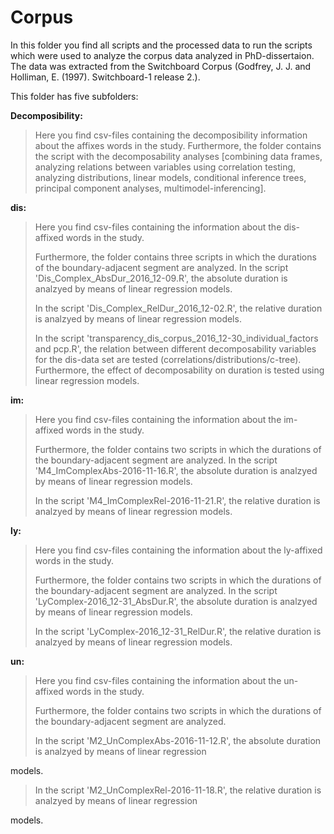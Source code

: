# Corpus

In this folder you find all scripts and the processed data to run the scripts which were used to analyze the corpus data analyzed in 
PhD-dissertaion. The data was extracted from the Switchboard Corpus (Godfrey, J. J. and Holliman, E. (1997). Switchboard-1 release 2.).

This folder has five subfolders:

**Decomposibility:** 
><p> Here you find csv-files containing the decomposibility information about the affixes words in the study.
>Furthermore, the folder contains the script with the decomposability analyses [combining data frames, analyzing relations between variables using correlation testing, analyzing distributions, linear models, conditional inference trees, principal component analyses, multimodel-inferencing].


**dis:** 
><p> Here you find csv-files containing the information about the dis-affixed words in the study.
><p> Furthermore, the folder contains three scripts in which the durations of the boundary-adjacent segment are analyzed.
>In the script 'Dis_Complex_AbsDur_2016_12-09.R', the absolute duration is analzyed by means of linear regression models.
><p> In the script 'Dis_Complex_RelDur_2016_12-02.R', the relative duration is analzyed by means of linear regression models.
><p> In the script 'transparency_dis_corpus_2016_12-30_individual_factors and pcp.R', the relation between different decomposability variables for the dis-data set are tested (correlations/distributions/c-tree). Furthermore, the effect of decomposability on duration is tested using linear regression models.


**im:** 
><p> Here you find csv-files containing the information about the im-affixed words in the study.
><p> Furthermore, the folder contains two scripts in which the durations of the boundary-adjacent segment are analyzed. In the script 'M4_ImComplexAbs-2016-11-16.R', the absolute duration is analzyed by means of linear regression models.
><p> In the script 'M4_ImComplexRel-2016-11-21.R', the relative duration is analzyed by means of linear regression models.


**ly:** 
><p> Here you find csv-files containing the information about the ly-affixed words in the study.
><p> Furthermore, the folder contains two scripts in which the durations of the boundary-adjacent segment are analyzed.
>In the script 'LyComplex-2016_12-31_AbsDur.R', the absolute duration is analzyed by means of linear regression models.
><p> In the script 'LyComplex-2016_12-31_RelDur.R', the relative duration is analzyed by means of linear regression models.

**un:** 
><p> Here you find csv-files containing the information about the un-affixed words in the study.
><p> Furthermore, the folder contains two scripts in which the durations of the boundary-adjacent segment are analyzed.
><p>In the script 'M2_UnComplexAbs-2016-11-12.R', the absolute duration is analzyed by means of linear regression
models.
><p> In the script 'M2_UnComplexRel-2016-11-18.R', the relative duration is analzyed by means of linear regression
models.
